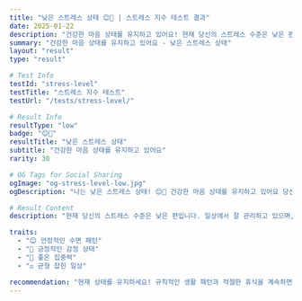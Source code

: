 ```yaml
---
title: "낮은 스트레스 상태 😊💚 | 스트레스 지수 테스트 결과"
date: 2025-01-22
description: "건강한 마음 상태를 유지하고 있어요! 현재 당신의 스트레스 수준은 낮은 편입니다. 일상에서 잘 관리하고 있으며, 건강한 마음 상태를 유지하고 있습니다. 가끔 작은 스트레스가 있지만 잘 극복하고 있어요...."
summary: "건강한 마음 상태를 유지하고 있어요 - 낮은 스트레스 상태"
layout: "result"
type: "result"

# Test Info
testId: "stress-level"
testTitle: "스트레스 지수 테스트"
testUrl: "/tests/stress-level/"

# Result Info
resultType: "low"
badge: "😊💚"
resultTitle: "낮은 스트레스 상태"
subtitle: "건강한 마음 상태를 유지하고 있어요"
rarity: 30

# OG Tags for Social Sharing
ogImage: "og-stress-level-low.jpg"
ogDescription: "나는 낮은 스트레스 상태! 😊💚 건강한 마음 상태를 유지하고 있어요 당신의 스트레스 지수 테스트 결과는?"

# Result Content
description: "현재 당신의 스트레스 수준은 낮은 편입니다. 일상에서 잘 관리하고 있으며, 건강한 마음 상태를 유지하고 있습니다. 가끔 작은 스트레스가 있지만 잘 극복하고 있어요."

traits:
  - "😊 안정적인 수면 패턴"
  - "💚 긍정적인 감정 상태"
  - "🎯 좋은 집중력"
  - "⚖️ 균형 잡힌 일상"

recommendation: "현재 상태를 유지하세요! 규칙적인 생활 패턴과 적절한 휴식을 계속하면 좋습니다. 스트레스 관리 방법(운동, 취미, 명상)을 꾸준히 실천하세요."
---
```

